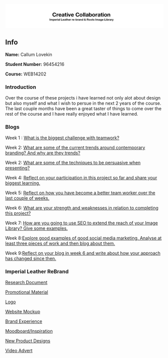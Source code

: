 ![title](https://raw.githubusercontent.com/CallumLovekin28/CreativeCollaboration/master/Images/Title.jpg)
## Info

**Name:** Callum Lovekin

**Student Number:** 96454216

**Course:** WEB14202

### Introduction

Over the course of these projects i have learned not only alot about design but also myself and what I wish to persue in the next 2 years of the course. The last couple months have been a great taster of things to come over the rest of the course and I have really enjoyed what I have learned.

### Blogs

Week 1 : [What is the biggest challenge with teamwork?](https://medium.com/@c.lovekin/what-is-the-biggest-challenge-with-teamwork-e14f7c4a564e) 

Week 2: [What are some of the current trends around contemporary branding? And why are they trends?](https://medium.com/@c.lovekin/what-are-some-of-the-current-trends-around-contemporary-branding-80b9b783e6d4) 

Week 2: [What are some of the techniques to be persuasive when presenting?](https://medium.com/@c.lovekin/what-are-some-of-the-techniques-to-be-persuasive-when-presenting-6a4a55c6e036) 

Week 4: [Reflect on your participation in this project so far and share your biggest learning.](https://medium.com/@c.lovekin/reflection-on-my-participation-in-this-project-so-far-75027c03b39e) 

Week 5: [Reflect on how you have become a better team worker over the last couple of weeks.](https://medium.com/@c.lovekin/how-have-i-become-a-better-team-worker-over-the-last-month-3e5ad68d4471)

Week 6: [What are your strength and weaknesses in relation to completing this project?](https://medium.com/@c.lovekin/what-are-my-strength-and-weaknesses-in-relation-to-completing-this-project-722fb28d17a3) 

Week 7: [How are you going to use SEO to extend the reach of your Image Library? Give some examples.]()

Week 8:[Explore good examples of good social media marketing. Analyse at least three pieces of work and then blog about them.]()

Week 9:[Reflect on your blog in week 6 and write about how your approach has changed since then.]()


### Imperial Leather ReBrand

[Research Document](https://docs.google.com/document/d/18icSV0MAQReueG1aiROxFjvCVc4Ajwhl8vf9jzG5ORc/edit?usp=sharing)

[Promotional Material](https://drive.google.com/drive/folders/0Bxz8JLU6zi9EZFJxX3lCUmxBaDQ?usp=sharing)

[Logo](https://drive.google.com/drive/folders/0Bxz8JLU6zi9EZ1dCazhkX2RwUDg?usp=sharing)

[Website Mockup](https://drive.google.com/drive/folders/0ByehoklZW7oSTUpKSGRKc2pzT00?usp=sharing)

[Brand Experience](https://drive.google.com/drive/folders/0Bxz8JLU6zi9ELUFoVUJzVmppUm8?usp=sharing)

[Moodboard/Inspiration](https://drive.google.com/drive/folders/0Bxz8JLU6zi9EQVFRUGxoOEIzUUE?usp=sharing)

[New Product Designs](https://drive.google.com/drive/folders/0Bxz8JLU6zi9EQW44NF9jMW9hR00?usp=sharing)

[Video Advert](https://drive.google.com/file/d/0Bxz8JLU6zi9EOEI4OWM0bkkxeGs/view?usp=sharing)
